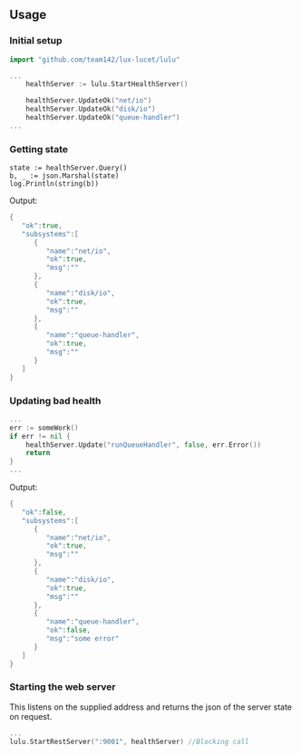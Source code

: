 ## Usage

### Initial setup

```go
import "github.com/team142/lux-lucet/lulu"

...    
	healthServer := lulu.StartHealthServer()

	healthServer.UpdateOk("net/io")
	healthServer.UpdateOk("disk/io")
	healthServer.UpdateOk("queue-handler")
...
```

### Getting state

```
state := healthServer.Query()
b, _ := json.Marshal(state)
log.Println(string(b))
```

Output:
```go
{
   "ok":true,
   "subsystems":[
      {
         "name":"net/io",
         "ok":true,
         "msg":""
      },
      {
         "name":"disk/io",
         "ok":true,
         "msg":""
      },
      {
         "name":"queue-handler",
         "ok":true,
         "msg":""
      }
   ]
}
```

### Updating bad health

```go
...
err := someWork()
if err != nil {
    healthServer.Update("runQueueHandler", false, err.Error())
    return
}
...
```



Output:
```go
{
   "ok":false,
   "subsystems":[
      {
         "name":"net/io",
         "ok":true,
         "msg":""
      },
      {
         "name":"disk/io",
         "ok":true,
         "msg":""
      },
      {
         "name":"queue-handler",
         "ok":false,
         "msg":"some error"
      }
   ]
}
```

### Starting the web server
This listens on the supplied address and returns the json of the server state on request.
```go
...
lulu.StartRestServer(":9001", healthServer) //Blocking call
```
